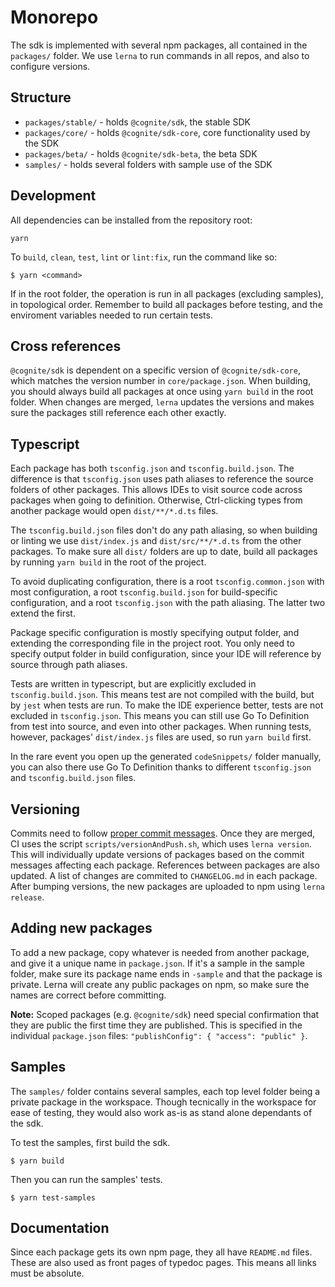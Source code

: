 # Monorepo
The sdk is implemented with several npm packages, all contained in the `packages/` folder.
We use `lerna` to run commands in all repos, and also to configure versions.

## Structure
 - `packages/stable/` - holds `@cognite/sdk`, the stable SDK
 - `packages/core/` - holds `@cognite/sdk-core`, core functionality used by the SDK
 - `packages/beta/` - holds `@cognite/sdk-beta`, the beta SDK
 - `samples/` - holds several folders with sample use of the SDK

## Development
All dependencies can be installed from the repository root:
```
yarn
```
To `build`, `clean`, `test`, `lint` or `lint:fix`, run the command like so:
```
$ yarn <command>
```
If in the root folder, the operation is run in all packages (excluding samples), in topological order.
Remember to build all packages before testing, and the enviroment variables needed to run certain tests.

## Cross references
`@cognite/sdk` is dependent on a specific version of `@cognite/sdk-core`,
which matches the version number in `core/package.json`.
When building, you should always build all packages at once using `yarn build` in the root folder.
When changes are merged, `lerna` updates the versions and makes sure the packages still reference
each other exactly.

## Typescript
Each package has both `tsconfig.json` and `tsconfig.build.json`.
The difference is that `tsconfig.json` uses path aliases to reference the source folders of other packages.
This allows IDEs to visit source code across packages when going to definition.
Otherwise, Ctrl-clicking types from another package would open `dist/**/*.d.ts` files.

The `tsconfig.build.json` files don't do any path aliasing, so when building or linting
we use `dist/index.js` and `dist/src/**/*.d.ts` from the other packages.
To make sure all `dist/` folders are up to date, build all packages
by running `yarn build` in the root of the project.

To avoid duplicating configuration, there is a root `tsconfig.common.json` with most configuration,
a root `tsconfig.build.json` for build-specific configuration,
and a root `tsconfig.json` with the path aliasing.
The latter two extend the first.

Package specific configuration is mostly specifying output folder, and extending the corresponding
file in the project root. You only need to specify output folder in build configuration,
since your IDE will reference by source through path aliases.

Tests are written in typescript, but are explicitly excluded in `tsconfig.build.json`.
This means test are not compiled with the build, but by `jest` when tests are run.
To make the IDE experience better, tests are not excluded in `tsconfig.json`.
This means you can still use Go To Definition from test into source, and even into other packages.
When running tests, however, packages' `dist/index.js` files are used, so run `yarn build` first.

In the rare event you open up the generated `codeSnippets/` folder manually, you can also there
use Go To Definition thanks to different `tsconfig.json` and `tsconfig.build.json` files.

## Versioning
Commits need to follow [proper commit messages](https://github.com/angular/angular.js/blob/master/DEVELOPERS.md#-git-commit-guidelines). Once they are merged, CI uses the script `scripts/versionAndPush.sh`, which uses `lerna version`.
This will individually update versions of packages based on the commit messages affecting each package.
References between packages are also updated. A list of changes are commited to `CHANGELOG.md` in each package.
After bumping versions, the new packages are uploaded to npm using `lerna release`.

## Adding new packages
To add a new package, copy whatever is needed from another package, and give it a unique name in `package.json`.
If it's a sample in the sample folder, make sure its package name ends in `-sample` and that the package is private.
Lerna will create any public packages on npm, so make sure the names are correct before committing.

**Note:** Scoped packages (e.g. `@cognite/sdk`) need special confirmation that they are public the first time they are published.
This is specified in the individual `package.json` files: `"publishConfig": { "access": "public" }`.

## Samples
The `samples/` folder contains several samples, each top level folder being a private package in the workspace.
Though tecnically in the workspace for ease of testing, they would also work as-is as stand alone dependants of the sdk.

To test the samples, first build the sdk.
```
$ yarn build
```

Then you can run the samples' tests.
```
$ yarn test-samples
```

## Documentation
Since each package gets its own npm page, they all have `README.md` files.
These are also used as front pages of typedoc pages.
This means all links must be absolute.